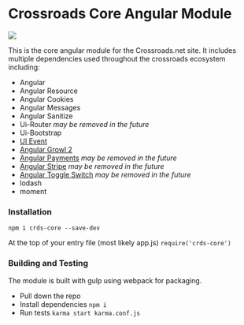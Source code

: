 # Crossroads Core Angular Module

<img src="http://mp-build.cloudapp.net/app/rest/builds/buildType:(id:Skunkworks_CrdsCoreFeatureBuilds)/statusIcon/" />

This is the core angular module for the Crossroads.net site. It includes multiple dependencies used throughout the crossroads ecosystem including:
* Angular
* Angular Resource 
* Angular Cookies
* Angular Messages
* Angular Sanitize
* Ui-Router *may be removed in the future*
* Ui-Bootstrap
* [UI Event](http://htmlpreview.github.io/?https://github.com/angular-ui/ui-event/master/demo/index.html)
* [Angular Growl 2](https://github.com/JanStevens/angular-growl-2)
* [Angular Payments](https://github.com/laurihy/angular-payments) *may be removed in the future*
* [Angular Stripe](https://github.com/bendrucker/angular-stripe)  *may be removed in the future*
* [Angular Toggle Switch](http://cgarvis.github.io/angular-toggle-switch/) *may be removed in the future*
* lodash
* moment

### Installation
`npm i crds-core --save-dev` 

At the top of your entry file (most likely app.js) `require('crds-core')`


### Building and Testing
The module is built with gulp using webpack for packaging.

* Pull down the repo
* Install dependencies `npm i`
* Run tests `karma start karma.conf.js`

